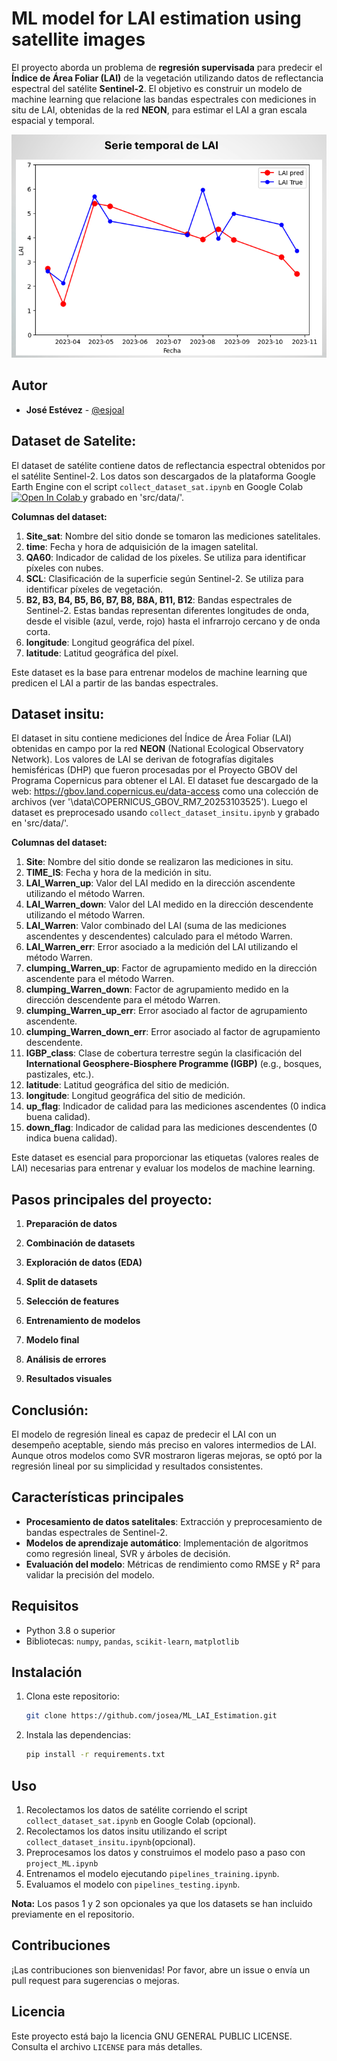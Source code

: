 # ML model for LAI estimation using satellite images

El proyecto aborda un problema de **regresión supervisada** para predecir el **Índice de Área Foliar (LAI)** de la vegetación utilizando datos de reflectancia espectral del satélite **Sentinel-2**. El objetivo es construir un modelo de machine learning que relacione las bandas espectrales con mediciones in situ de LAI, obtenidas de la red **NEON**, para estimar el LAI a gran escala espacial y temporal.

![Mi imagen](src/assets/LAI_evolution.png)

## Autor

- **José Estévez** - [@esjoal](https://github.com/esjoal)


## Dataset de Satelite:

El dataset de satélite contiene datos de reflectancia espectral obtenidos por el satélite Sentinel-2. Los datos son descargados de la plataforma Google Earth Engine con el script `collect_dataset_sat.ipynb` en Google Colab <a target="_blank" href="https://colab.research.google.com/github/esjoal/S2_ML_LAI_Estimation/blob/main/src/result_notebooks/collect_dataset_sat.ipynb">
  <img src="https://colab.research.google.com/assets/colab-badge.svg" alt="Open In Colab"/>
</a>  y grabado en 'src/data/'.

**Columnas del dataset:**
1. **Site_sat**: Nombre del sitio donde se tomaron las mediciones satelitales.
2. **time**: Fecha y hora de adquisición de la imagen satelital.
3. **QA60**: Indicador de calidad de los píxeles. Se utiliza para identificar píxeles con nubes.
4. **SCL**: Clasificación de la superficie según Sentinel-2. Se utiliza para identificar píxeles de vegetación.
5. **B2, B3, B4, B5, B6, B7, B8, B8A, B11, B12**: Bandas espectrales de Sentinel-2. Estas bandas representan diferentes longitudes de onda, desde el visible (azul, verde, rojo) hasta el infrarrojo cercano y de onda corta.
6. **longitude**: Longitud geográfica del píxel.
7. **latitude**: Latitud geográfica del píxel.

Este dataset es la base para entrenar modelos de machine learning que predicen el LAI a partir de las bandas espectrales.

## Dataset insitu: 

El dataset in situ contiene mediciones del Índice de Área Foliar (LAI) obtenidas en campo por la red **NEON** (National Ecological Observatory Network). Los valores de LAI se derivan de fotografías digitales hemisféricas (DHP) que fueron procesadas por el Proyecto GBOV del Programa Copernicus para obtener el LAI. El dataset fue descargado de la web: https://gbov.land.copernicus.eu/data-access como una colección de archivos (ver '\data\COPERNICUS_GBOV_RM7_20253103525'). Luego el dataset es preprocesado usando `collect_dataset_insitu.ipynb` y grabado en 'src/data/'.  

**Columnas del dataset:**

1. **Site**: Nombre del sitio donde se realizaron las mediciones in situ.
2. **TIME_IS**: Fecha y hora de la medición in situ.
3. **LAI_Warren_up**: Valor del LAI medido en la dirección ascendente utilizando el método Warren.
4. **LAI_Warren_down**: Valor del LAI medido en la dirección descendente utilizando el método Warren.
5. **LAI_Warren**: Valor combinado del LAI (suma de las mediciones ascendentes y descendentes) calculado para el método Warren.
6. **LAI_Warren_err**: Error asociado a la medición del LAI utilizando el método Warren.
7. **clumping_Warren_up**: Factor de agrupamiento medido en la dirección ascendente para el método Warren.
8. **clumping_Warren_down**: Factor de agrupamiento medido en la dirección descendente para el método Warren.
9. **clumping_Warren_up_err**: Error asociado al factor de agrupamiento ascendente.
10. **clumping_Warren_down_err**: Error asociado al factor de agrupamiento descendente.
11. **IGBP_class**: Clase de cobertura terrestre según la clasificación del **International Geosphere-Biosphere Programme (IGBP)** (e.g., bosques, pastizales, etc.).
12. **latitude**: Latitud geográfica del sitio de medición.
13. **longitude**: Longitud geográfica del sitio de medición.
14. **up_flag**: Indicador de calidad para las mediciones ascendentes (0 indica buena calidad).
15. **down_flag**: Indicador de calidad para las mediciones descendentes (0 indica buena calidad).

Este dataset es esencial para proporcionar las etiquetas (valores reales de LAI) necesarias para entrenar y evaluar los modelos de machine learning.



## Pasos principales del proyecto:

1. **Preparación de datos**

2. **Combinación de datasets**

3. **Exploración de datos (EDA)**

4. **Split de datasets**

5. **Selección de features**

6. **Entrenamiento de modelos**

7. **Modelo final**

8. **Análisis de errores**

9. **Resultados visuales**

## Conclusión:
El modelo de regresión lineal es capaz de predecir el LAI con un desempeño aceptable, siendo más preciso en valores intermedios de LAI. Aunque otros modelos como SVR mostraron ligeras mejoras, se optó por la regresión lineal por su simplicidad y resultados consistentes.

## Características principales

- **Procesamiento de datos satelitales**: Extracción y preprocesamiento de bandas espectrales de Sentinel-2.
- **Modelos de aprendizaje automático**: Implementación de algoritmos como regresión lineal, SVR y árboles de decisión.
- **Evaluación del modelo**: Métricas de rendimiento como RMSE y R² para validar la precisión del modelo.

## Requisitos

- Python 3.8 o superior
- Bibliotecas: `numpy`, `pandas`, `scikit-learn`, `matplotlib`

## Instalación

1. Clona este repositorio:
    ```bash
    git clone https://github.com/josea/ML_LAI_Estimation.git
    ```
2. Instala las dependencias:
    ```bash
    pip install -r requirements.txt
    ```

## Uso

1. Recolectamos los datos de satélite corriendo el script `collect_dataset_sat.ipynb` en Google Colab (opcional).
2. Recolectamos los datos insitu utilizando el script `collect_dataset_insitu.ipynb`(opcional).
3. Preprocesamos los datos y construimos el modelo paso a paso con `project_ML.ipynb`
4. Entrenamos el modelo ejecutando `pipelines_training.ipynb`.
5. Evaluamos el modelo con `pipelines_testing.ipynb`.

**Nota:** Los pasos 1 y 2  son opcionales ya que los datasets se han incluido previamente en el repositorio.

## Contribuciones

¡Las contribuciones son bienvenidas! Por favor, abre un issue o envía un pull request para sugerencias o mejoras.

## Licencia

Este proyecto está bajo la licencia GNU GENERAL PUBLIC LICENSE. Consulta el archivo `LICENSE` para más detalles.
